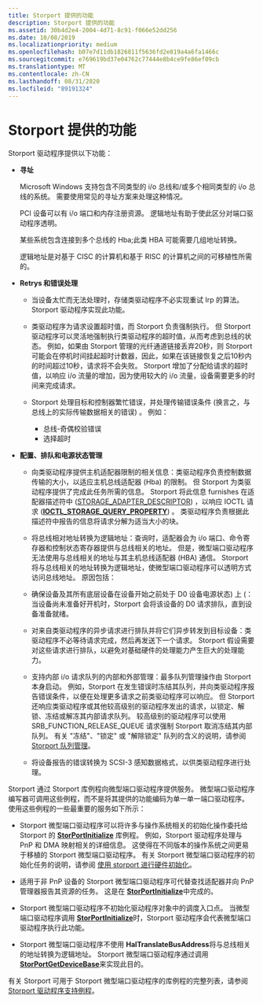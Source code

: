 ```yaml
---
title: Storport 提供的功能
description: Storport 提供的功能
ms.assetid: 30b4d2e4-2004-4d71-8c91-f066e52dd256
ms.date: 10/08/2019
ms.localizationpriority: medium
ms.openlocfilehash: b07e7d11db1826811f5636fd2e819a4a6fa1466c
ms.sourcegitcommit: e769619bd37e04762c77444e8b4ce9fe86ef09cb
ms.translationtype: MT
ms.contentlocale: zh-CN
ms.lasthandoff: 08/31/2020
ms.locfileid: "89191324"
---
```

# <a name="capabilities-provided-by-storport"></a>Storport 提供的功能

Storport 驱动程序提供以下功能：

- **寻址**

  Microsoft Windows 支持包含不同类型的 i/o 总线和/或多个相同类型的 i/o 总线的系统。 需要使用常见的寻址方案来处理这种情况。

  PCI 设备可以有 i/o 端口和内存注册资源。 逻辑地址有助于使此区分对端口驱动程序透明。

  某些系统包含连接到多个总线的 Hba;此类 HBA 可能需要几组地址转换。

  逻辑地址是对基于 CISC 的计算机和基于 RISC 的计算机之间的可移植性所需的。

- **Retrys 和错误处理**

  - 当设备太忙而无法处理时，存储类驱动程序不必实现重试 Irp 的算法。 Storport 驱动程序实现此功能。

  - 类驱动程序为请求设置超时值，而 Storport 负责强制执行。 但 Storport 驱动程序可以灵活地强制执行类驱动程序的超时值，从而考虑到总线的状态。 例如，如果由 Storport 管理的光纤通道链接丢弃20秒，则 Storport 可能会在停机时间挂起超时计数器，因此，如果在该链接恢复之后10秒内的时间超过10秒，请求将不会失败。 Storport 增加了分配给请求的超时值，以响应 i/o 流量的增加，因为使用较大的 i/o 流量，设备需要更多的时间来完成请求。

  - Storport 处理目标和控制器繁忙错误，并处理传输错误条件 (换言之，与总线上的实际传输数据相关的错误) 。 例如：
    - 总线-奇偶校验错误
    - 选择超时

- **配置、排队和电源状态管理**

  - 向类驱动程序提供主机适配器限制的相关信息：类驱动程序负责控制数据传输的大小，以适应主机总线适配器 (Hba) 的限制。 但 Storport 为类驱动程序提供了完成此任务所需的信息。 Storport 将此信息 furnishes 在适配器描述符中 ([STORAGE_ADAPTER_DESCRIPTOR](/windows-hardware/drivers/ddi/ntddstor/ns-ntddstor-_storage_adapter_descriptor)) ，以响应 IOCTL 请求 ([**IOCTL_STORAGE_QUERY_PROPERTY**](/windows-hardware/drivers/ddi/ntddstor/ni-ntddstor-ioctl_storage_query_property)) 。 类驱动程序负责根据此描述符中报告的信息将请求分解为适当大小的块。

  - 将总线相对地址转换为逻辑地址：查询时，适配器会为 i/o 端口、命令寄存器和控制状态寄存器提供与总线相关的地址。 但是，微型端口驱动程序无法使用与总线相关的地址与其主机总线适配器 (HBA) 通信。 Storport 将与总线相关的地址转换为逻辑地址，使微型端口驱动程序可以透明方式访问总线地址。 原因包括：

  - 确保设备及其所有底层设备在设备开始之前处于 D0 设备电源状态) 上 (：当设备尚未准备好开机时，Storport 会将该设备的 D0 请求排队，直到设备准备就绪。

  - 对来自类驱动程序的异步请求进行排队并将它们异步转发到目标设备：类驱动程序不必等待请求完成，然后再发送下一个请求。 Storport 假设需要对这些请求进行排队，以避免对基础硬件的处理能力产生巨大的处理能力。

  - 支持内部 i/o 请求队列的内部和外部管理：最多队列管理操作由 Storport 本身启动。 例如，Storport 在发生错误时冻结其队列，并向类驱动程序报告错误条件，以便在处理更多请求之前类驱动程序可以响应。 但 Storport 还响应类驱动程序或其他较高级别的驱动程序发出的请求，以锁定、解锁、冻结或解冻其内部请求队列。 较高级别的驱动程序可以使用 SRB_FUNCTION_RELEASE_QUEUE 请求强制 Storport 取消冻结其内部队列。 有关 "冻结"、"锁定" 或 "解除锁定" 队列的含义的说明，请参阅 [Storport 队列管理](storport-queue-management.md)。

  - 将设备报告的错误转换为 SCSI-3 感知数据格式，以供类驱动程序进行处理。

Storport 通过 Storport 库例程向微型端口驱动程序提供服务。 微型端口驱动程序编写器可调用这些例程，而不是将其提供的功能编码为单一单一端口驱动程序。 使用这些例程的一些最重要的服务如下所示：

- Storport 微型端口驱动程序可以将许多与操作系统相关的初始化操作委托给 Storport 的 [**StorPortInitialize**](/windows-hardware/drivers/ddi/storport/nf-storport-storportinitialize) 库例程。 例如，Storport 驱动程序处理与 PnP 和 DMA 映射相关的详细信息。 这使得在不同版本的操作系统之间更易于移植的 Storport 微型端口驱动程序。 有关 Storport 微型端口驱动程序的初始化任务的说明，请参阅 [使用 storport 进行硬件初始化](hardware-initialization-with-storport.md)。

- 适用于非 PnP 设备的 Storport 微型端口驱动程序可代替查找适配器并向 PnP 管理器报告其资源的任务。 这是在 [**StorPortInitialize**](/windows-hardware/drivers/ddi/storport/nf-storport-storportinitialize)中完成的。

- Storport 微型端口驱动程序不初始化驱动程序对象中的调度入口点。 当微型端口驱动程序调用 [**StorPortInitialize**](/windows-hardware/drivers/ddi/storport/nf-storport-storportinitialize)时，Storport 驱动程序会代表微型端口驱动程序执行此功能。

- Storport 微型端口驱动程序不使用 **HalTranslateBusAddress**将与总线相关的地址转换为逻辑地址。 Storport 微型端口驱动程序通过调用 [**StorPortGetDeviceBase**](/windows-hardware/drivers/ddi/storport/nf-storport-storportgetdevicebase)来实现此目的。

有关 Storport 可用于 Storport 微型端口驱动程序的库例程的完整列表，请参阅 [Storport 驱动程序支持例程](storport-driver-support-routines.md)。
